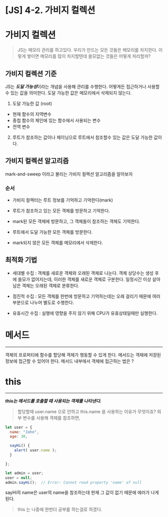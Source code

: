 # [JS] 4-2. 가비지 컬렉션

# 가비지 컬렉션
> JS는 메모리 관리를 하고있다.
우리가 만드는 모든 것들은 메모리를 차지한다. 이렇게 쌓이면 메모리를 많이 차지할텐데 쓸모없는 것들은 어떻게 처리할까?


## 가비지 컬렉션 기준

JS는 ***도달 가능성***이라는 개념을 사용해 관리를 수행한다.
어떻게든 접근하거나 사용할 수 있는 값을 의미한다. 
도달 가능한 값은 메모리에서 삭제되지 않는다.

1. 도달 가능한 값 (root)
- 현재 함수의 지역변수
- 중첩 함수의 체인에 있는 함수에서 사용되는 변수
- 전역 변수

2. 루트가 참조하는 값이나 체이닝으로 루트에서 참조할수 있는 값은 도달 가능한 값이다.


## 가비지 컬렉션 알고리즘
mark-and-sweep 이라고 불리는 가비지 컬렉션 알고리즘을 알아보자

### 순서
- 가비지 컬렉터는 루트 정보를 기억하고 기억한다(mark)
- 루트가 참조하고 있는 모든 객체를 방문하고 기억한다.

- mark된 모든 객체에 방문하고, 그 객체들이 참조하는 객체도 기억한다.
- 루트에서 도달 가능한 모든 객체를 방문한다.
- mark되지 않은 모든 객체를 메모리에서 삭제한다. 


## 최적화 기법
- 세대별 수집 : 객체를 새로운 객체와 오래된 객체로 나눈다. 객체 상당수는 생성 후에 쓸모가 없어지는데, 이러한 객체를 새로운 객체로 구분한다. 일정시간 이상 살아남은 객체는 오래된 객체로 분류한다.

- 점진적 수집 : 모든 객체를 한번에 방문하고 기억하는데는 오래 걸리기 때문에 여러 부분으로 나누어 별도로 수행한다.

- 유휴시간 수집 : 실행에 영향을 주지 않기 위해 CPU가 유휴상태일때만 실행한다. 




# 메서드 
---
객체의 프로퍼티에 함수를 할당해 객체가 행동할 수 있게 한다. 
메서드는 객체에 저장된 정보에 접근할 수 있어야 한다. 
메서드 내부에서 객체에 접근하는 법은 ?

# this
---
***this는 메서드를 호출할 때 사용되는 객체를 나타낸다.***

> 할당할때 user.name 으로 안하고 this.name 을 사용하는 이유가 무엇이죠?
외부 변수를 사용해 객체를 참조하면, 
```js
let user = {
  name: "John",
  age: 30,

  sayHi() {
    alert( user.name ); 
  }

};
```
```js
let admin = user;
user = null; 
admin.sayHi();  // Error: Cannot read property 'name' of null
```
sayHi의 name은 user의 name을 참조하는데 현재 그 값이 없기 때문에 에러가 나게 된다.

> this 는 나중에 한번더 공부를 하는걸로 하겠다.